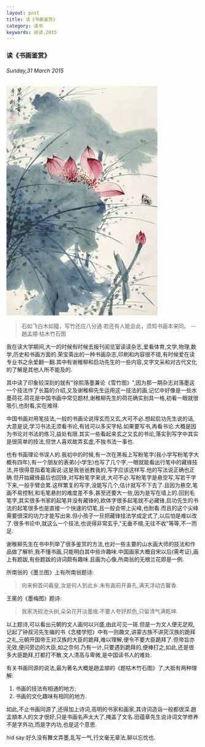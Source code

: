 ```yaml
---
layout: post
title: 读《书画鉴赏》
category: 读书
keywords: 阅读,2015
---
```


### 读《书画鉴赏》

###### Sunday,31 March 2015

![红荷春晓](/../../assets/img/book/2015/painting_and_calligraphy_xiezhiliu.jpg)

> 石如飞白木如籀，写竹还应八分通.若还有人能会此，须知书画本来同。
                                                       -- 趙孟頫·枯木竹石图

我在读大学期间,大一的时候有时候去报刊阅览室读读杂志,爱看体育,文学,物理,数学,历史和书画方面的.荣宝斋出的一种书画杂志,印刷和内容很不错,有时候爱在读专业书之余爱翻一翻.其中有谢稚柳和启功先生的一些内容,文字文采和对古代文化的了解是其他人所不能及的.

其中读了印象较深刻的就有"徐熙落墨兼论《雪竹图》",因为那一期杂志对落墨这一个技法作了长篇的介绍,又及谢稚柳先生运用这一技法的画,记忆中好像是一些水墨荷花.荷花是中国书画中常见题材,谢稚柳先生的荷花确实别具一格,初看一眼就很吸引,也耐看,实在难得.

中国书画对用笔技法,一般的书画论说得玄而又玄,大可不必.想起启功先生说的话,大意是说,学习书法无须看书论,有钱可以多买字帖.如果要写书,再看书论.大概是因为书论对书法的练习,益处有限.其实一些看起来玄之又玄的书论,落实到写字中其实是很简单的技法,但世人喜欢故弄玄虚,不独书法一事也.

也有书画理论书误人的.我初中的时候,有一次在黑板上写粉笔字(我小学写粉笔字大概有四年),有一个朋友的表弟(小学生)也写了几个字,一眼就能看出行笔中的藏锋技法,并很得意指着笔画说:这是我爸爸教我的,写字应该这样写.他的写法说正确也正确.但开始藏锋最后也回锋,对写粉笔字来说,大可不必.写粉笔字是悬空写,写若干字下来,一般手臂会累.这样繁复的写字,没能写几个,估计就写不下去了.且因为悬空,笔画不易控制,和毛笔悬肘的难度差不多,甚至还要大一些,因为是写在墙上的.回到毛笔字,其实很多书家的起笔并没有藏锋的,欧体字很多起笔就不必藏锋,启功先生的书法的起笔很多也是直接一个快速的切笔,且一般会带上尖峰,也耐看.而且的这个尖峰需要很深的功力才能写出来.但小孩子一旦把藏锋技法学成定式了,以后怕是难以改了.很多书论中,就这么一个技法,也说得非常玄乎,"无垂不缩,无往不收"等等,不一而足.

谢稚柳先生在书中列举了很多鉴赏的方法,也对一些主要的山水画大师的技法和作品做了解析,我不懂书画,只能明白其中些许趣味.中国画家大概自宋以后(需考证),画上有题跋,有些题跋的诗词颇有趣味.且画为心像,所南翁的无根兰花即是一例.

所南翁的《墨兰图》上有所南翁题诗:

> 向来俯首问羲皇,汝是何人到此乡.未有画前开鼻孔,满天浮动古馨香.

王冕的《墨梅图》题诗:

> 我家洗砚池头树,朵朵花开淡墨痕.不要人夸好颜色,只留清气满乾坤.

以上题诗,可以看出元朝的文人画何以兴盛,由此可见一斑.但是一为文人便无足观,记起了钟叔河先生编的书《念楼学短》中有一则趣文,讲蒙古族不讲究汉族的跪拜之礼,元朝开国帝王对汉族的大臣的跪拜,难以理解,便令不要大臣跪拜了.但帝旨亦无效,便问旁边的大臣,如之奈何.乃有一计,只要遇到跪拜的,便棒打之,如此,还是很多大臣跪拜,打都打不散.文人清高与卑微,是中国读书人的难处.

有关书画同源的说法,最为著名大概是趙孟頫的《题枯木竹石图》了,大抵有两种理解:

1. 书画的技法有相通的地方;
2. 书画的文化趣味有相同的地方.

如此,不止书画同源了,还得加上诗词,高明的书家和画家,其诗词造诣一般都很深.趙孟頫本人的文才很好,只是书画名声太大了,掩盖了文名.田蕴章先生说诗词文学修养不是字外功,而是字内功,也是这个意思.

hid say:好久没有舞文弄墨,乱写一气,行文毫无章法,聊以忘忧也.

